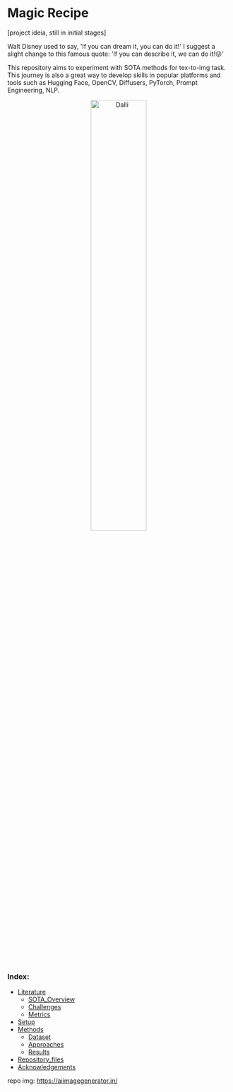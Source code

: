 # Magic Recipe
[project ideia, still in initial stages]

Walt Disney used to say, 'If you can dream it, you can do it!'
I suggest a slight change to this famous quote: 'If you can describe it, we can do it!😜' 

This repository aims to experiment with SOTA methods for tex-to-img task. This journey is also a great way to develop skills in popular platforms and tools such as Hugging Face, OpenCV, Diffusers, PyTorch, Prompt Engineering, NLP.
<p align="center">
  <img src="https://github.com/user-attachments/assets/abf2b2c1-48d3-4c6d-b3c1-643dc3e45116" alt="Dalli" style="width:50%";>
  <br>
  <em></em>
</p>

<!-- ![image](https://github.com/user-attachments/assets/abf2b2c1-48d3-4c6d-b3c1-643dc3e45116) -->


 ### Index:
- [Literature](#Literature)
  - [SOTA_Overview](#SOTA_Overview)
  - [Challenges](#Challenges)
  - [Metrics](#Metrics)
- [Setup](#Setup)
- [Methods](#Methods)
  - [Dataset](#Dataset)
  - [Approaches](#Approaches)
  - [Results](#Results)
- [Repository_files](#Repository_files)
- [Acknowledgements](#Acknowledgements)

repo img: https://aiimagegenerator.in/

